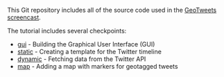 This Git repository includes all of the source code used in the [GeoTweets screencast][tutorial].

The tutorial includes several checkpoints:

* [gui][01] - Building the Graphical User Interface (GUI)
* [static][02] - Creating a template for the Twitter timeline
* [dynamic][03] - Fetching data from the Twitter API
* [map][04] - Adding a map with markers for geotagged tweets

[tutorial]: http://vimeo.com/15672696

[01]: https://github.com/nelstrom/GeoTweets/tree/01_gui
[02]: https://github.com/nelstrom/GeoTweets/tree/02_static
[03]: https://github.com/nelstrom/GeoTweets/tree/03_dynamic
[04]: https://github.com/nelstrom/GeoTweets/tree/04_map

